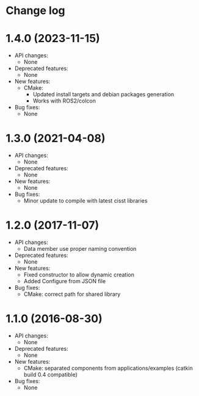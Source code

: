 Change log
==========

1.4.0 (2023-11-15)
==================

* API changes:
  * None
* Deprecated features:
  * None
* New features:
  * CMake:
    * Updated install targets and debian packages generation
    * Works with ROS2/colcon
* Bug fixes:
  * None

1.3.0 (2021-04-08)
==================

* API changes:
  * None
* Deprecated features:
  * None
* New features:
  * None
* Bug fixes:
  * Minor update to compile with latest cisst libraries

1.2.0 (2017-11-07)
==================

* API changes:
  * Data member use proper naming convention
* Deprecated features:
  * None
* New features:
  * Fixed constructor to allow dynamic creation
  * Added Configure from JSON file
* Bug fixes:
  * CMake: correct path for shared library


1.1.0 (2016-08-30)
==================

* API changes:
  * None
* Deprecated features:
  * None
* New features:
  * CMake: separated components from applications/examples (catkin build 0.4 compatible)
* Bug fixes:
  * None
